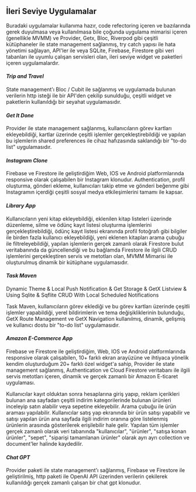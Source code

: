 ## İleri Seviye Uygulamalar
Buradaki uygulamalar kullanıma hazır, code refectoring içeren ve bazılarında gerek duyulmasa veya kullanılmasa bile çoğunda uygulama mimarisi içeren 
(genellikle MVMM) ve Provider, Getx, Bloc, Riverpod gibi çeşitli kütüphaneler ile state management sağlanmış, try catch yapısı ile hata yönetimi sağlayan, 
API'ler ile veya SQLite, Firebase, Firestore gibi veri tabanları ile uyumlu çalışan servisleri olan, ileri seviye widget ve paketleri içeren uygulamalardır.

#### *Trip and Travel*
State management'ı Bloc / Cubit ile sağlanmış ve uygulamada bulunan verilerin http isteği ile bir API'den çekilip sunulduğu, çeşitli widget ve paketlerin kullanıldığı bir seyahat uygulamasıdır.

#### *Get It Done*
Provider ile state management sağlanmış, kullanıcıların görev kartları ekleyebildiği, kartlar üzerinde çeşitli işlemler gerçekleştirebildiği ve yapılan bu işlemlerin shared preferences ile cihaz hafızasında saklandığı bir "to-do list" uygulamasıdır.

#### *Instagram Clone*
Firebase ve Firestore ile geliştirdiğim Web, IOS ve Android platformlarında responsive olarak çalışabilen bir Instagram klonudur. Authentication, profil oluşturma, gönderi ekleme, kullanıcıları takip etme ve gönderi beğenme gibi Instagramın içerdiği çeşitli sosyal medya etkileşimlerini tamamı ile kapsar.

#### *Library App*
Kullanıcıların yeni kitap ekleyebildiği, eklenilen kitap listeleri üzerinde düzenleme, silme ve ödünç kayıt listesi oluşturma işlemlerini gerçekleştirebildiği, ödünç kayıt listesi ekranında profil fotoğrafı gibi bilgiler ile birden fazla kullanıcı ekleyebildiği, yeni eklenen kitapları arama çubuğu ile filtreleyebildiği, yapılan işlemlerin gerçek zamanlı olarak Firestore bulut veritabanında da güncellendiği ve bu bağlamda Firestore ile ilgili CRUD işlemlerini gerçekleştiren servis ve metotları olan, MVMM Mimarisi ile oluşturulmuş dinamik bir kütüphane uygulamasıdır.

#### *Task Maven*
Dynamic Theme & Local Push Notification & Get Storage & GetX Listview & Using Sqlite & Sqflite CRUD With Local Scheduled Notifications

Task Maven, kullanıcıların görev eklediği ve bu görev kartları üzerinde çeşitli işlemler yapabildiği, yerel bildirimlerin ve tema değişikliklerinin bulunduğu, GetX Route Management ve GetX Navigation kullanılmış, dinamik, gelişmiş ve kullanıcı dostu bir "to-do list" uygulamasıdır.

#### *Amazon E-Commerce App*
Firebase ve Firestore ile geliştirdiğim, Web, IOS ve Android platformlarında responsive olarak çalışabilen, 10+ farklı ekran arayüzüne ve ihtiyaca yönelik kendim oluşturduğum 20+ farklı özel widget'a sahip, Provider ile state management sağlanmış, Authentication ve Cloud Firestore veritabanı ile ilgili servis metotları içeren, dinamik ve gerçek zamanlı bir Amazon E-ticaret uygulaması.

Kullanıcılar kayıt olduktan sonra hesaplarına giriş yapıp, reklam içerikleri bulunan ana sayfadan çeşitli indirim kategorilerinde bulunan ürünleri inceleyip satın alabilir veya sepetine ekleyebilir. Arama çubuğu ile ürün araması yapılabilir. Kullanıcılar satış yap ekranında bir ürün satışı yapabilir ve satışı yapılan ürün ana sayfada ilgili indirim oranına göre listelenmiş ürünlerin arasında gösterilerek erişilebilir hale gelir. Yapılan tüm işlemler gerçek zamanlı olarak veri tabanında "kullanıcılar", "ürünler", "satışa konan ürünler", "sepet", "siparişi tamamlanan ürünler" olarak ayrı ayrı collection ve document'ler halinde kaydedilir.


#### *Chat GPT*

Provider paketi ile state management'ı sağlanmış, Firebase ve Firestore ile geliştirilmiş, http paketi ile OpenAI API üzerinden verilerin çekilerek kullanıldığı gerçek zamanlı çalışan bir chat gpt klonudur.

